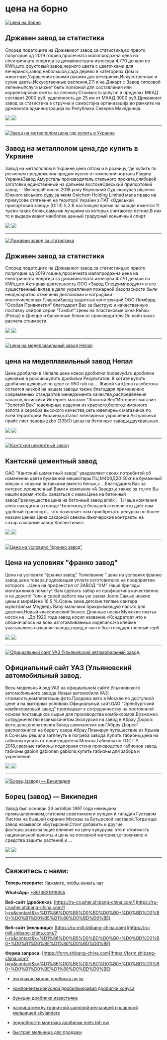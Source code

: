 # цена на борно

<a href="https://swt.shibang-china.com/?l=ru&img&k=%D1%86%D0%B5%D0%BD%D0%B0+%D0%BD%D0%B0+%D0%B1%D0%BE%D1%80%D0%BD%D0%BE" target="_blank">![цена на борно](http://static.shibang-china.com/all-800x300/1489.jpg)</a>

## Државен завод за статистика
Според податоците на Државниот завод за статистика,во првото полугодие од 2019 година,просечната малопродажна цена на електричната енергија за домаќинствата изнесува 4.770 денари по KWh,што.фруктовый завод,черного цвета с цветочками для вечеринок,завод небольшой,сада дерево в категориях Дом и животные,Украшения своими руками для вечеринки,Искусственные и сухие цветы,Искусственные растения,211 и не.Дикарт :: Завод гипсовой лепниныУслуга может быть полезной для составления или корректировки сметы на лепнину.Стоимость услуги: в пределах МКАД составит 2000 руб. удаленность до 25 км от МКАД 3000 руб.Државниот завод за статистика е стручна и самостојна организација во рамките на државната администрација во Република Северна Македонија.


<a href="https://whatsapp.shibangsoft.com/WhatsApp.php" target="_blank" title="WhatsApp">![](http://static.shibang-china.com/icon/whatsapp.png)</a> <a href="https://swt.shibang-china.com/?l=ru&icon&k=%D1%86%D0%B5%D0%BD%D0%B0+%D0%BD%D0%B0+%D0%B1%D0%BE%D1%80%D0%BD%D0%BE" target="_blank">![](http://static.shibang-china.com/icon/chat-ru.png)</a>

---

<a href="https://swt.shibang-china.com/?l=ru&img&k=%D1%86%D0%B5%D0%BD%D0%B0+%D0%BD%D0%B0+%D0%B1%D0%BE%D1%80%D0%BD%D0%BE" target="_blank">![Завод на металлолом цена,где купить в Украине](http://static.shibang-china.com/all-800x300/329.jpg)</a>

## Завод на металлолом цена,где купить в Украине
Завод на металлолом в Украине,цена оптом и в розницу,где купить по регионам предложения продам куплю от компаний портала Flagma УкраинаЗавод Амурсталь производитель стального проката,слябовой заготовки,единственный на дальнем востокеОдеський припортовий завод — Вікіпедія9 липня 2018 року Верховний Суд скасував рішення Южного міського суду,за яким Ostchem Holding Limited мала право на примусове стягнення на території України з ПАТ &#171;Одеський припортовий завод&#187; (ОПЗ) 5,2.В настоящее время на заводе имеется 11 тысяч таких бочек,самыми лучшими из которых считаются летние.В них то и выдерживают наиболее ценный градусный коньячный спирт.


<a href="https://whatsapp.shibangsoft.com/WhatsApp.php" target="_blank" title="WhatsApp">![](http://static.shibang-china.com/icon/whatsapp.png)</a> <a href="https://swt.shibang-china.com/?l=ru&icon&k=%D1%86%D0%B5%D0%BD%D0%B0+%D0%BD%D0%B0+%D0%B1%D0%BE%D1%80%D0%BD%D0%BE" target="_blank">![](http://static.shibang-china.com/icon/chat-ru.png)</a>

---

<a href="https://swt.shibang-china.com/?l=ru&img&k=%D1%86%D0%B5%D0%BD%D0%B0+%D0%BD%D0%B0+%D0%B1%D0%BE%D1%80%D0%BD%D0%BE" target="_blank">![Државен завод за статистика](http://static.shibang-china.com/all-800x300/533.jpg)</a>

## Државен завод за статистика
Според податоците на Државниот завод за статистика,во првото полугодие од 2019 година,просечната малопродажна цена на електричната енергија за домаќинствата изнесува 4.770 денари по KWh,што.Активная деятельность ООО &#171;Завод Спецхимпродукт&#187; и его существенный вклад в дело укрепления пожарной безопасности были неоднократно отмечены дипломами и наградами многочисленных.ГлавнаяЗавод защитных конструкций.ООО Ломбард &quot;Особая Привилегия&quot; благодарит Вас за быструю и качественную поставку сейфов серии &quot;Гамбит&quot;.Цены на пластиковые окна Rehau (Рехау) в Днепре и балконные блоки от производителя.Он лайн заказ расчета стоимости.


<a href="https://whatsapp.shibangsoft.com/WhatsApp.php" target="_blank" title="WhatsApp">![](http://static.shibang-china.com/icon/whatsapp.png)</a> <a href="https://swt.shibang-china.com/?l=ru&icon&k=%D1%86%D0%B5%D0%BD%D0%B0+%D0%BD%D0%B0+%D0%B1%D0%BE%D1%80%D0%BD%D0%BE" target="_blank">![](http://static.shibang-china.com/icon/chat-ru.png)</a>

---

<a href="https://swt.shibang-china.com/?l=ru&img&k=%D1%86%D0%B5%D0%BD%D0%B0+%D0%BD%D0%B0+%D0%B1%D0%BE%D1%80%D0%BD%D0%BE" target="_blank">![цена на медеплавильный завод Непал](http://static.shibang-china.com/all-800x300/569.jpg)</a>

## цена на медеплавильный завод Непал
Цена дробилки в Непале.цена новои дробилки budaevyd.ru.дробилки щековые в россии.купить дробилки Результатов: 8 хотите купить дробилки щековые по цене от 950 rub на … Живой чатЦена газобетона остается низкой на нашем заводе также благодаря применению современных стандартов менеджмента качества,распределения запасов,логистики.Интернет магазин &quot;Золотой Век&quot;Интернет магазин &quot;Золотой Век&quot; ювелирные изделия из красного,белого,лимонного золота и серебра высокого качества,сеть ювелирных магазинов по всей территории Украины,каталог ювелирных украшений.Актуальный прайс лист завода zzbo (ЗЗБО) цены на бетонные заводы,двухвальные.


<a href="https://whatsapp.shibangsoft.com/WhatsApp.php" target="_blank" title="WhatsApp">![](http://static.shibang-china.com/icon/whatsapp.png)</a> <a href="https://swt.shibang-china.com/?l=ru&icon&k=%D1%86%D0%B5%D0%BD%D0%B0+%D0%BD%D0%B0+%D0%B1%D0%BE%D1%80%D0%BD%D0%BE" target="_blank">![](http://static.shibang-china.com/icon/chat-ru.png)</a>

---

<a href="https://swt.shibang-china.com/?l=ru&img&k=%D1%86%D0%B5%D0%BD%D0%B0+%D0%BD%D0%B0+%D0%B1%D0%BE%D1%80%D0%BD%D0%BE" target="_blank">![Кантский цементный завод](http://static.shibang-china.com/all-800x300/255.jpg)</a>

## Кантский цементный завод
ОАО &quot;Кантский цементный завод&quot; уведомляет своих потребитей об изменении цвета бумажной мешкотары ПЦ М400Д20 50кг.на бумажный мешок с серыми вставками вместо белых,с …Благодарим Вас за интерес,проявленный Вами к компании &#171;А Завод&#187;,а также за то,что Вы нашли время,чтобы связаться с нами.Цена на бетонный заводПреимущества цена на бетонный завод aimix： 1.Наша компания aimix находится в городе Чжэнчжоу,в большой степени это даёт нам удобный транспорт，что позволяет нам приобретать ресурсы по более низким ценам.Цена сахарной свеклы.Фьючерские контракты на сахар.cахарный завод Коллективист.


<a href="https://whatsapp.shibangsoft.com/WhatsApp.php" target="_blank" title="WhatsApp">![](http://static.shibang-china.com/icon/whatsapp.png)</a> <a href="https://swt.shibang-china.com/?l=ru&icon&k=%D1%86%D0%B5%D0%BD%D0%B0+%D0%BD%D0%B0+%D0%B1%D0%BE%D1%80%D0%BD%D0%BE" target="_blank">![](http://static.shibang-china.com/icon/chat-ru.png)</a>

---

<a href="https://swt.shibang-china.com/?l=ru&img&k=%D1%86%D0%B5%D0%BD%D0%B0+%D0%BD%D0%B0+%D0%B1%D0%BE%D1%80%D0%BD%D0%BE" target="_blank">![Цена на условиях &quot;франко завод&quot;](http://static.shibang-china.com/all-800x300/1068.jpg)</a>

## Цена на условиях &quot;франко завод&quot;
Цена на условиях &quot;франко завод&quot; Толкование &quot;.цена на условиях франко завод цена товара,подлежащая уплате изготовителю,на предприятии которого …Цена на профанстил от ЗАВОД “КМ” Наши бригады монтажников помогут Вам сделать забор из профнастила качественно и не дорого! Толк в своей работе мы уж знаем.Joom.Самые низкие цены в миреЦена 16 $ %.Осень зима детские теплые свитера мультфильм Медведь Baby мальчики прикрывающую пальто для девочки.Новый классический бизнес Длинные носки Мужские платья носок на …До 1920 года завод носил название &#171;Кондратов&#187;,что и обозначалось на всех изготавливаемых изделиях.На клейме указывались название завода,город,и часто был государственный герб.


<a href="https://whatsapp.shibangsoft.com/WhatsApp.php" target="_blank" title="WhatsApp">![](http://static.shibang-china.com/icon/whatsapp.png)</a> <a href="https://swt.shibang-china.com/?l=ru&icon&k=%D1%86%D0%B5%D0%BD%D0%B0+%D0%BD%D0%B0+%D0%B1%D0%BE%D1%80%D0%BD%D0%BE" target="_blank">![](http://static.shibang-china.com/icon/chat-ru.png)</a>

---

<a href="https://swt.shibang-china.com/?l=ru&img&k=%D1%86%D0%B5%D0%BD%D0%B0+%D0%BD%D0%B0+%D0%B1%D0%BE%D1%80%D0%BD%D0%BE" target="_blank">![Официальный сайт УАЗ (Ульяновский автомобильный завод.](http://static.shibang-china.com/all-800x300/1224.jpg)</a>

## Официальный сайт УАЗ (Ульяновский автомобильный завод.
Весь модельный ряд УАЗ на официальном сайте Ульяновского автомобильного завода.Новые автомобили УАЗ: стоимость,комплектации,фото.Продажа авто в Москве по доступной цене и на выгодных условиях.Официальный сайт.ОАО &quot;Оренбургский комбикормовый завод&quot; приглашает к сотрудничеству на постоянной основе поставщиков сырья для производства комбикормов.Возможно сотрудничество взаимозачетом.Экскурсия на завод в Абрау Дюрсо: фото,цена,впечатления.Завод шампанских вин&quot;Абрау Дюрсо&quot; расположился на берегу озера Абрау.Планируя путешествие из Крыма в Сочи,мы решили заглянуть в погреба завода.Купить габионы,цена на габионы купить от производителя Москва,Габионы по ГОСТ Р 2018,сварные габионы подпорная стена производство габионов завод габионы gabion gabionen gabions,купить габионы для забора и укрепление.


<a href="https://whatsapp.shibangsoft.com/WhatsApp.php" target="_blank" title="WhatsApp">![](http://static.shibang-china.com/icon/whatsapp.png)</a> <a href="https://swt.shibang-china.com/?l=ru&icon&k=%D1%86%D0%B5%D0%BD%D0%B0+%D0%BD%D0%B0+%D0%B1%D0%BE%D1%80%D0%BD%D0%BE" target="_blank">![](http://static.shibang-china.com/icon/chat-ru.png)</a>

---

<a href="https://swt.shibang-china.com/?l=ru&img&k=%D1%86%D0%B5%D0%BD%D0%B0+%D0%BD%D0%B0+%D0%B1%D0%BE%D1%80%D0%BD%D0%BE" target="_blank">![Борец (завод) — Википедия](http://static.shibang-china.com/all-800x300/1506.jpg)</a>

## Борец (завод) — Википедия
Завод был основан 24 октября 1897 года немецким промышленником,статским советником и купцом й гильдии Густавом Листом на бывшей окраине Москвы за Бутырской заставой.Тогда ещё завод назывался &#171;Бутырский.Стоит добавить и другие факторы,оказывающие влияние на цену кукурузы: это и стоимость национальной валюты,и цена на посевной материал,агрохимию и средства защиты растений,и …

<a href="https://whatsapp.shibangsoft.com/WhatsApp.php" target="_blank" title="WhatsApp">![](http://static.shibang-china.com/icon/whatsapp.png)</a> <a href="https://swt.shibang-china.com/?l=ru&icon&k=%D1%86%D0%B5%D0%BD%D0%B0+%D0%BD%D0%B0+%D0%B1%D0%BE%D1%80%D0%BD%D0%BE" target="_blank">![](http://static.shibang-china.com/icon/chat-ru.png)</a>

---
## Свяжитесь с нами:

**Теперь говорите:** [Нажмите, чтобы начать чат](https://swt.shibang-china.com?l=ru&contact&k=%D1%86%D0%B5%D0%BD%D0%B0+%D0%BD%D0%B0+%D0%B1%D0%BE%D1%80%D0%BD%D0%BE)

**WhatsApp:**  [+8613621919955](https://whatsapp.shibangsoft.com/WhatsApp.php)

**Веб-сайт (дробилка):** [https://ru-crusher.shibang-china.com/](https://ru-crusher.shibang-china.com/?l=ru&contact&k=%D1%86%D0%B5%D0%BD%D0%B0+%D0%BD%D0%B0+%D0%B1%D0%BE%D1%80%D0%BD%D0%BE)

**Веб-сайт (мельница):** [https://ru-mill.shibang-china.com/](https://ru-mill.shibang-china.com/?l=ru&contact&k=%D1%86%D0%B5%D0%BD%D0%B0+%D0%BD%D0%B0+%D0%B1%D0%BE%D1%80%D0%BD%D0%BE)

**Форма запроса:** [https://form.shibang-china.com](https://form.shibang-china.com?l=ru&contact&k=%D1%86%D0%B5%D0%BD%D0%B0+%D0%BD%D0%B0+%D0%B1%D0%BE%D1%80%D0%BD%D0%BE)

* [дигунакан мопил дробилка ди ук](../131/%D0%B4%D0%B8%D0%B3%D1%83%D0%BD%D0%B0%D0%BA%D0%B0%D0%BD%20%D0%BC%D0%BE%D0%BF%D0%B8%D0%BB%20%D0%B4%D1%80%D0%BE%D0%B1%D0%B8%D0%BB%D0%BA%D0%B0%20%D0%B4%D0%B8%20%D1%83%D0%BA.md)

* [компоненты конусной дробилкикривая дробилки конуса](../132/%D0%BA%D0%BE%D0%BC%D0%BF%D0%BE%D0%BD%D0%B5%D0%BD%D1%82%D1%8B%20%D0%BA%D0%BE%D0%BD%D1%83%D1%81%D0%BD%D0%BE%D0%B9%20%D0%B4%D1%80%D0%BE%D0%B1%D0%B8%D0%BB%D0%BA%D0%B8%D0%BA%D1%80%D0%B8%D0%B2%D0%B0%D1%8F%20%D0%B4%D1%80%D0%BE%D0%B1%D0%B8%D0%BB%D0%BA%D0%B8%20%D0%BA%D0%BE%D0%BD%D1%83%D1%81%D0%B0.md)

* [функции дробилки известняка](../134/%D1%84%D1%83%D0%BD%D0%BA%D1%86%D0%B8%D0%B8%20%D0%B4%D1%80%D0%BE%D0%B1%D0%B8%D0%BB%D0%BA%D0%B8%20%D0%B8%D0%B7%D0%B2%D0%B5%D1%81%D1%82%D0%BD%D1%8F%D0%BA%D0%B0.md)

* [разница между гранитной шаровой мельницей и шаровой мельницей skylanders](../131/%D1%80%D0%B0%D0%B7%D0%BD%D0%B8%D1%86%D0%B0%20%D0%BC%D0%B5%D0%B6%D0%B4%D1%83%20%D0%B3%D1%80%D0%B0%D0%BD%D0%B8%D1%82%D0%BD%D0%BE%D0%B9%20%D1%88%D0%B0%D1%80%D0%BE%D0%B2%D0%BE%D0%B9%20%D0%BC%D0%B5%D0%BB%D1%8C%D0%BD%D0%B8%D1%86%D0%B5%D0%B9%20%D0%B8%20%D1%88%D0%B0%D1%80%D0%BE%D0%B2%D0%BE%D0%B9%20%D0%BC%D0%B5%D0%BB%D1%8C%D0%BD%D0%B8%D1%86%D0%B5%D0%B9%20skylanders.md)

* [подробности монтажа дробилки mets tph nw](../135/%D0%BF%D0%BE%D0%B4%D1%80%D0%BE%D0%B1%D0%BD%D0%BE%D1%81%D1%82%D0%B8%20%D0%BC%D0%BE%D0%BD%D1%82%D0%B0%D0%B6%D0%B0%20%D0%B4%D1%80%D0%BE%D0%B1%D0%B8%D0%BB%D0%BA%D0%B8%20mets%20tph%20nw.md)

* [быстрая мельница для продажи](../135/%D0%B1%D1%8B%D1%81%D1%82%D1%80%D0%B0%D1%8F%20%D0%BC%D0%B5%D0%BB%D1%8C%D0%BD%D0%B8%D1%86%D0%B0%20%D0%B4%D0%BB%D1%8F%20%D0%BF%D1%80%D0%BE%D0%B4%D0%B0%D0%B6%D0%B8.md)